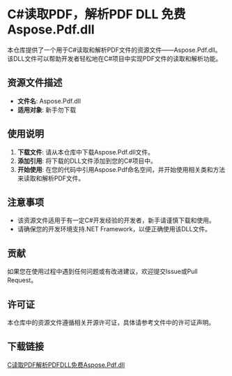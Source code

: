 # C#读取PDF，解析PDF DLL 免费Aspose.Pdf.dll

本仓库提供了一个用于C#读取和解析PDF文件的资源文件——Aspose.Pdf.dll。该DLL文件可以帮助开发者轻松地在C#项目中实现PDF文件的读取和解析功能。

## 资源文件描述

- **文件名**: Aspose.Pdf.dll
- **适用对象**: 新手勿下载

## 使用说明

1. **下载文件**: 请从本仓库中下载Aspose.Pdf.dll文件。
2. **添加引用**: 将下载的DLL文件添加到您的C#项目中。
3. **开始使用**: 在您的代码中引用Aspose.Pdf命名空间，并开始使用相关类和方法来读取和解析PDF文件。

## 注意事项

- 该资源文件适用于有一定C#开发经验的开发者，新手请谨慎下载和使用。
- 请确保您的开发环境支持.NET Framework，以便正确使用该DLL文件。

## 贡献

如果您在使用过程中遇到任何问题或有改进建议，欢迎提交Issue或Pull Request。

## 许可证

本仓库中的资源文件遵循相关开源许可证，具体请参考文件中的许可证声明。

## 下载链接

[C读取PDF解析PDFDLL免费Aspose.Pdf.dll](https://pan.quark.cn/s/e3b5104e6675)